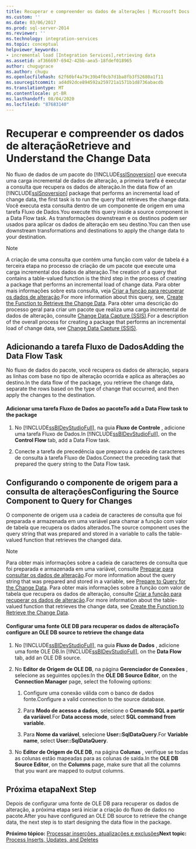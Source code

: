 ```yaml
---
title: Recuperar e compreender os dados de alterações | Microsoft Docs
ms.custom: ''
ms.date: 03/06/2017
ms.prod: sql-server-2014
ms.reviewer: ''
ms.technology: integration-services
ms.topic: conceptual
helpviewer_keywords:
- incremental load [Integration Services],retrieving data
ms.assetid: af366697-6942-42bb-aea5-18fdef018965
author: chugugrace
ms.author: chugu
ms.openlocfilehash: 62f60bf4a79c39b4f0cb7d1ba8fb3f52680a1f11
ms.sourcegitcommit: ad4d92dce894592a259721a1571b1d8736abacdb
ms.translationtype: MT
ms.contentlocale: pt-BR
ms.lasthandoff: 08/04/2020
ms.locfileid: "87683140"
---
```

# <a name="retrieve-and-understand-the-change-data"></a><span data-ttu-id="294c4-102">Recuperar e compreender os dados de alteração</span><span class="sxs-lookup"><span data-stu-id="294c4-102">Retrieve and Understand the Change Data</span></span>
  <span data-ttu-id="294c4-103">No fluxo de dados de um pacote do [!INCLUDE[ssISnoversion](../../includes/ssisnoversion-md.md)] que executa uma carga incremental de dados de alteração, a primeira tarefa é executar a consulta que recupera os dados de alteração.</span><span class="sxs-lookup"><span data-stu-id="294c4-103">In the data flow of an [!INCLUDE[ssISnoversion](../../includes/ssisnoversion-md.md)] package that performs an incremental load of change data, the first task is to run the query that retrieves the change data.</span></span> <span data-ttu-id="294c4-104">Você executa esta consulta dentro de um componente de origem em uma tarefa Fluxo de Dados.</span><span class="sxs-lookup"><span data-stu-id="294c4-104">You execute this query inside a source component in a Data Flow task.</span></span> <span data-ttu-id="294c4-105">As transformações downstream e os destinos podem ser usados para aplicar os dados de alteração em seu destino.</span><span class="sxs-lookup"><span data-stu-id="294c4-105">You can then use downstream transformations and destinations to apply the change data to your destination.</span></span>  
  
> [!NOTE]  
>  <span data-ttu-id="294c4-106">A criação de uma consulta que contém uma função com valor de tabela é a terceira etapa no processo de criação de um pacote que execute uma carga incremental dos dados de alteração.</span><span class="sxs-lookup"><span data-stu-id="294c4-106">The creation of a query that contains a table-valued function is the third step in the process of creating a package that performs an incremental load of change data.</span></span> <span data-ttu-id="294c4-107">Para obter mais informações sobre esta consulta, veja [Criar a função para recuperar os dados de alteração](create-the-function-to-retrieve-the-change-data.md).</span><span class="sxs-lookup"><span data-stu-id="294c4-107">For more information about this query, see, [Create the Function to Retrieve the Change Data](create-the-function-to-retrieve-the-change-data.md).</span></span> <span data-ttu-id="294c4-108">Para obter uma descrição do processo geral para criar um pacote que realiza uma carga incremental de dados de alteração, consulte [Change Data Capture &#40;SSIS&#41;](change-data-capture-ssis.md).</span><span class="sxs-lookup"><span data-stu-id="294c4-108">For a description of the overall process for creating a package that performs an incremental load of change data, see [Change Data Capture &#40;SSIS&#41;](change-data-capture-ssis.md).</span></span>  
  
## <a name="adding-the-data-flow-task"></a><span data-ttu-id="294c4-109">Adicionando a tarefa Fluxo de Dados</span><span class="sxs-lookup"><span data-stu-id="294c4-109">Adding the Data Flow Task</span></span>  
 <span data-ttu-id="294c4-110">No fluxo de dados do pacote, você recupera os dados de alteração, separa as linhas com base no tipo de alteração ocorrida e aplica as alterações ao destino.</span><span class="sxs-lookup"><span data-stu-id="294c4-110">In the data flow of the package, you retrieve the change data, separate the rows based on the type of change that occurred, and then apply the changes to the destination.</span></span>  
  
#### <a name="to-add-a-data-flow-task-to-the-package"></a><span data-ttu-id="294c4-111">Adicionar uma tarefa Fluxo de Dados ao pacote</span><span class="sxs-lookup"><span data-stu-id="294c4-111">To add a Data Flow task to the package</span></span>  
  
1.  <span data-ttu-id="294c4-112">No [!INCLUDE[ssBIDevStudioFull](../../includes/ssbidevstudiofull-md.md)], na guia **Fluxo de Controle** , adicione uma tarefa Fluxo de Dados.</span><span class="sxs-lookup"><span data-stu-id="294c4-112">In [!INCLUDE[ssBIDevStudioFull](../../includes/ssbidevstudiofull-md.md)], on the **Control Flow** tab, add a Data Flow task.</span></span>  
  
2.  <span data-ttu-id="294c4-113">Conecte a tarefa de precedência que preparou a cadeia de caracteres de consulta à tarefa Fluxo de Dados.</span><span class="sxs-lookup"><span data-stu-id="294c4-113">Connect the preceding task that prepared the query string to the Data Flow task.</span></span>  
  
## <a name="configuring-the-source-component-to-query-for-changes"></a><span data-ttu-id="294c4-114">Configurando o componente de origem para a consulta de alterações</span><span class="sxs-lookup"><span data-stu-id="294c4-114">Configuring the Source Component to Query for Changes</span></span>  
 <span data-ttu-id="294c4-115">O componente de origem usa a cadeia de caracteres de consulta que foi preparada e armazenada em uma variável para chamar a função com valor de tabela que recupera os dados alterados.</span><span class="sxs-lookup"><span data-stu-id="294c4-115">The source component uses the query string that was prepared and stored in a variable to calls the table-valued function that retrieves the changed data.</span></span>  
  
> [!NOTE]  
>  <span data-ttu-id="294c4-116">Para obter mais informações sobre a cadeia de caracteres de consulta que foi preparada e armazenada em uma variável, consulte [Preparar para consultar os dados de alteração](prepare-to-query-for-the-change-data.md).</span><span class="sxs-lookup"><span data-stu-id="294c4-116">For more information about the query string that was prepared and stored in a variable, see [Prepare to Query for the Change Data](prepare-to-query-for-the-change-data.md).</span></span> <span data-ttu-id="294c4-117">Para obter mais informações sobre a função com valor de tabela que recupera os dados de alteração, consulte [Criar a função para recuperar os dados de alteração](create-the-function-to-retrieve-the-change-data.md).</span><span class="sxs-lookup"><span data-stu-id="294c4-117">For more information about the table-valued function that retrieves the change data, see [Create the Function to Retrieve the Change Data](create-the-function-to-retrieve-the-change-data.md).</span></span>  
  
#### <a name="to-configure-an-ole-db-source-to-retrieve-the-change-data"></a><span data-ttu-id="294c4-118">Configurar uma fonte OLE DB para recuperar os dados de alteração</span><span class="sxs-lookup"><span data-stu-id="294c4-118">To configure an OLE DB source to retrieve the change data</span></span>  
  
1.  <span data-ttu-id="294c4-119">No [!INCLUDE[ssBIDevStudioFull](../../includes/ssbidevstudiofull-md.md)], na guia **Fluxo de Dados** , adicione uma fonte OLE DB.</span><span class="sxs-lookup"><span data-stu-id="294c4-119">In [!INCLUDE[ssBIDevStudioFull](../../includes/ssbidevstudiofull-md.md)], on the **Data Flow** tab, add an OLE DB source.</span></span>  
  
2.  <span data-ttu-id="294c4-120">No **Editor de Origem de OLE DB**, na página **Gerenciador de Conexões** , selecione as seguintes opções:</span><span class="sxs-lookup"><span data-stu-id="294c4-120">In the **OLE DB Source Editor**, on the **Connection Manager** page, select the following options:</span></span>  
  
    1.  <span data-ttu-id="294c4-121">Configure uma conexão válida com o banco de dados fonte.</span><span class="sxs-lookup"><span data-stu-id="294c4-121">Configure a valid connection to the source database.</span></span>  
  
    2.  <span data-ttu-id="294c4-122">Para **Modo de acesso a dados**, selecione o **Comando SQL a partir da variável**.</span><span class="sxs-lookup"><span data-stu-id="294c4-122">For **Data access mode**, select **SQL command from variable**.</span></span>  
  
    3.  <span data-ttu-id="294c4-123">Para **Nome da variável**, selecione **User::SqlDataQuery**.</span><span class="sxs-lookup"><span data-stu-id="294c4-123">For **Variable name**, select **User::SqlDataQuery**.</span></span>  
  
3.  <span data-ttu-id="294c4-124">No **Editor de Origem de OLE DB**, na página **Colunas** , verifique se todas as colunas estão mapeadas para as colunas de saída.</span><span class="sxs-lookup"><span data-stu-id="294c4-124">In the **OLE DB Source Editor**, on the **Columns** page, make sure that all the columns that you want are mapped to output columns.</span></span>  
  
## <a name="next-step"></a><span data-ttu-id="294c4-125">Próxima etapa</span><span class="sxs-lookup"><span data-stu-id="294c4-125">Next Step</span></span>  
 <span data-ttu-id="294c4-126">Depois de configurar uma fonte de OLE DB para recuperar os dados de alteração, a próxima etapa será iniciar a criação do fluxo de dados no pacote.</span><span class="sxs-lookup"><span data-stu-id="294c4-126">After you have configured an OLE DB source to retrieve the change data, the next step is to start designing the data flow in the package.</span></span>  
  
 <span data-ttu-id="294c4-127">**Próximo tópico:** [Processar inserções, atualizações e exclusões](process-inserts-updates-and-deletes.md)</span><span class="sxs-lookup"><span data-stu-id="294c4-127">**Next topic:** [Process Inserts, Updates, and Deletes](process-inserts-updates-and-deletes.md)</span></span>  
  
  

